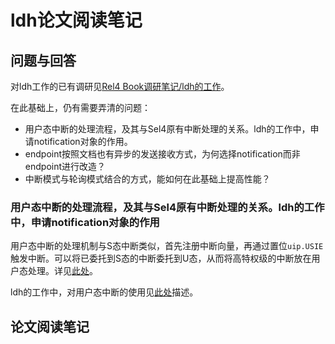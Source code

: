 # ldh论文阅读笔记

## 问题与回答

对ldh工作的已有调研见[Rel4 Book调研笔记/ldh的工作](../25.8.14~25.8.20/Rel4%20Book调研笔记.md#ldh的工作)。

在此基础上，仍有需要弄清的问题：

- 用户态中断的处理流程，及其与Sel4原有中断处理的关系。ldh的工作中，申请notification对象的作用。
- endpoint按照文档也有异步的发送接收方式，为何选择notification而非endpoint进行改造？
- 中断模式与轮询模式结合的方式，能如何在此基础上提高性能？

### 用户态中断的处理流程，及其与Sel4原有中断处理的关系。ldh的工作中，申请notification对象的作用

用户态中断的处理机制与S态中断类似，首先注册中断向量，再通过置位`uip.USIE`触发中断。可以将已委托到S态的中断委托到U态，从而将高特权级的中断放在用户态处理。详见[此处](https://blog.kuangjux.top/2021/11/14/RISC-V-N%E6%89%A9%E5%B1%95/)。

ldh的工作中，对用户态中断的使用见[此处](https://rel4team.github.io/zh/docs/async/Background/%E7%94%A8%E6%88%B7%E6%80%81%E4%B8%AD%E6%96%AD/#risc-v%e7%94%a8%e6%88%b7%e6%80%81%e4%b8%ad%e6%96%ad%e7%9a%84%e8%bd%af%e7%a1%ac%e4%bb%b6%e6%8e%a5%e5%8f%a3)描述。

## 论文阅读笔记
